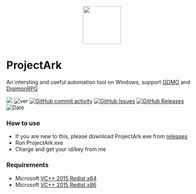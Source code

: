 <p align="center">
 <img width="100px" src="https://github.com/szh-bash/szh-bash.github.io/blob/main/projectArk/resource/logo.ico" align="center" alt="" />
</p>

# ProjectArk
An intersting and useful automation tool on Windows, support [GDMO](https://dmo.gameking.com/) and [DigimonRPG](https://dro.gameking.com/)

[![](https://img.shields.io/badge/Dev-by%20Immortal.S-red?logo=github)](https://github.com/szh-bash/ProjectArk/)
![ver](https://img.shields.io/github/v/release/szh-bash/ProjectArk)
[![GitHub commit activity](https://img.shields.io/github/commit-activity/m/szh-bash/ProjectArk?color=blue)](https://github.com/szh-bash/ProjectArk/commits/master)
[![GitHub Issues](https://img.shields.io/github/issues/szh-bash/ProjectArk?color=blue)](https://github.com/szh-bash/ProjectArk/issues)
[![GitHub Releases](https://img.shields.io/github/downloads/szh-bash/ProjectArk/total?logo=github&color=blue)](https://github.com/szh-bash/ProjectArk/releases)
![Date](https://img.shields.io/github/release-date/szh-bash/ProjectArk)
<!-- [![Tests Passing](https://github.com/anuraghazra/github-readme-stats/workflows/Test/badge.svg)](https://github.com/szh-bash/ProjectArk/actions) -->
<!-- [![CodeFactor](https://www.codefactor.io/repository/github/szh-bash/ProjectArk/badge)](https://www.codefactor.io/repository/github/szh-bash/ProjectArk) -->
<!--- [![Chat on Telegram](https://img.shields.io/badge/Chat%20on-Telegram-brightgreen.svg)]()--->
<!-- <a href="https://github.com/szh-bash/ProjectArk/issues">
<img alt="Issues" src="https://img.shields.io/github/issues/szh-bash/ProjectArk?color=0088ff" />
</a> -->

### How to use
- If you are new to this, please download ProjectArk.exe from [releases](https://github.com/szh-bash/ProjectArk/releases)
- Run ProjectArk.exe
- Charge and get your id/key from me

### Requirements  
- Microsoft [VC++ 2015 Redist x64](https://fastgit.immortal-s.asia/https://raw.githubusercontent.com/szh-bash/szh-bash.github.io/main/projectArk/download/vc++2015_redist.x64.exe) 
- Microsoft [VC++ 2015 Redist x86](https://fastgit.immortal-s.asia/https://raw.githubusercontent.com/szh-bash/szh-bash.github.io/main/projectArk/download/vc++2015_redist.x86.exe)
